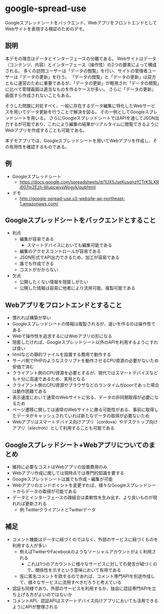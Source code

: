 # google-spread-use

Googleスプレッドシートをバックエンド、WebアプリをフロントエンドとしてWebサイトを表現する検証のためのデモ。

## 説明

本デモの理念はデータとインターフェースの分離である。
Webサイトはデータ（コンテンツ、内容）とインターフェース（操作性）の2つの要素によって構成される。
多くの訪問ユーザーは「データの閲覧」を行い、サイトの管理者ユーザーは「データの更新」を行う。
「データの閲覧」と「データの更新」は双方ともに運営のために重要であるが、「データの更新」が軽視され「データの閲覧」に比べて管理画面は適当なものを作るケースが多い。
さらに「データの更新」画面すら作成されないこともある。

そうした問題に対処すべく、一般に存在するデータ編集に特化したWebサービスを用いてデータ更新を行うことで解決を図る。
その一例としてGoogleスプレッドシートを用いる。
さらにGoogleスプレッドシートではAPIを通してJSON出力するが可能であり、これにより編集の結果がリアルタイムに閲覧できるようにWebアプリを作成することも可能である。

本デモアプリでは、Googleスプレッドシートを用いてWebアプリを作成し、その有用性を確認するものである。

## 例

* Googleスプレッドシート
  * https://docs.google.com/spreadsheets/d/1UX5JseKusqnzfCTrK5LKRi607m2Ezh-WupcwysWogyk/pubhtml
* デモ
  * http://google-spread-use.s3-website-ap-northeast-1.amazonaws.com/

## Googleスプレッドシートをバックエンドとすること

* 利点
  * 編集が容易である
    * スマートデバイスにおいても編集可能である
  * 編集のアクセスコントロールが容易である
  * JSON形式でAPI出力できるため、加工が容易である
  * 誰でも作成できる
  * コストがかからない
* 欠点
  * 公開したくない情報を隠匿しがたい
  * 公開した情報は容易に他者により流用可能、複製可能である

## Webアプリをフロントエンドとすること

* 慣れれば構築が早い
* Googleスプレッドシートの情報は複製されるが、違いを作るのは操作性である
* Webで操作性を追求するにはWebアプリの形になる
* 隠匿したければ、Googleスプレッドシート以外のAPIを利用するようにすれば良い
* htmlなどの静的ファイルを設置する費用で動作する
* サーバ側でPHPのようなスクリプトを動作させるCPU資源の必要がないため安価で済む
* クライアント側のCPU資源を必要とするが、現代ではスマートデバイスなども十分に高速であるため、実用となる
* クライアント側のCPU資源やブラウザなどのランタイムがpoorであった場合は動作困難である
* 表示速度において通常のWebサイトに劣る、データの非同期取得が必要になるため
* ページ遷移に関しては通常のWebサイトに勝る可能性がある、事前に取得したデータがキャッシュされていれば新たなデータの取得が必要ないため
* Webアプリはスマートデバイス向けアプリ（cordova）やデスクトップ向けアプリ（electron）として利用することも可能である

## Googleスプレッドシート+Webアプリについてのまとめ

* 維持に必要なコストはWebアプリの設置費用のみ
* Webアプリ作成に関しては現時点では専門的知識を要する
* Googleスプレッドシートは誰でも作成・編集が可能
* Webアプリのエンドポイントを変更すれば、様々なGoogleスプレッドシートからデータの取得が可能である
* データとインターフェースの疎結合は柔軟性を生み出す、より良いものが現れれば更新される
  * 例:TwitterクライアントとTwitterデータ

## 補足

* コメント機能はデータに紐づくのではなく、外部のサービスに紐づくものを利用する人が多い
  * 例えばTwitterやFacebookのようなソーシャルアカウントがよく利用される
    * これは1つのアカウントに様々なサービスに対しての発言が紐づくので、関係性を示すという意味において有用である
  * 仮に匿名コメントを欲するのであれば、コメント専門APIを別途作成して、様々なサービスに流用すべきだろうと考えている
* 認証も同様であり、外部のサービスを利用するか、独自に認証専門APIを立ち上げる方がよいのではないか
* コメントAPI、認証APIはスマートデバイス向けアプリにおいても活用できるようにAPIが整理される
